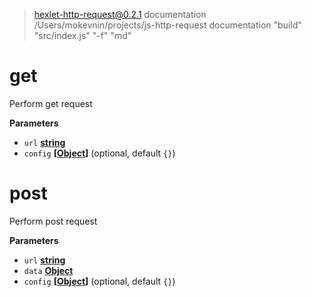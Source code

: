
> hexlet-http-request@0.2.1 documentation /Users/mokevnin/projects/js-http-request
> documentation "build" "src/index.js" "-f" "md"

<!-- Generated by documentation.js. Update this documentation by updating the source code. -->

# get

Perform get request

**Parameters**

-   `url` **[string](https://developer.mozilla.org/en-US/docs/Web/JavaScript/Reference/Global_Objects/String)** 
-   `config` **\[[Object](https://developer.mozilla.org/en-US/docs/Web/JavaScript/Reference/Global_Objects/Object)]**  (optional, default `{}`)

# post

Perform post request

**Parameters**

-   `url` **[string](https://developer.mozilla.org/en-US/docs/Web/JavaScript/Reference/Global_Objects/String)** 
-   `data` **[Object](https://developer.mozilla.org/en-US/docs/Web/JavaScript/Reference/Global_Objects/Object)** 
-   `config` **\[[Object](https://developer.mozilla.org/en-US/docs/Web/JavaScript/Reference/Global_Objects/Object)]**  (optional, default `{}`)
